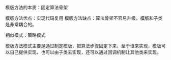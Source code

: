 模版方法的本质：固定算法骨架

模版方法优点：实现代码复用
模版方法缺点：算法骨架不容易升级，模版和子类是非常耦合的。

相似模式：策略模式

模版方法模式主要是通过制定模版，把算法步骤固定下来，至于谁来实现，模版可以自己提供实现，也可以由子类去实现，还可以通过回调机制让其他类来实现。
